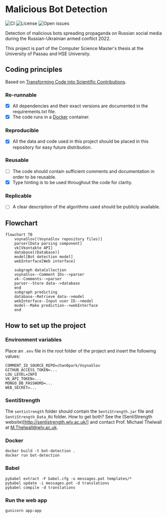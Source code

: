# Malicious Bot Detection
![CI](https://github.com/lerastromtsova/Malicious-Bot-Detection/actions/workflows/ci-workflow.yml/badge.svg)
![License](https://img.shields.io/github/license/lerastromtsova/malicious-bot-detection)
![Open issues](https://img.shields.io/github/issues-raw/lerastromtsova/malicious-bot-detection)

Detection of malicious bots spreading propaganda on Russian social media during the Russian-Ukrainian armed conflict 2022.

This project is part of the Computer Science Master's thesis at the University of Passau and HSE University.

## Coding principles
Based on [Transforming Code into Scientific Contributions](https://www.frontiersin.org/articles/10.3389/fninf.2017.00069/full#:~:text=Scientific%20code%20is%20different%20from,are%20often%20overlooked%20in%20practice.). 
### Re-runnable
- [x] All dependencies and their exact versions are documented in the requirements.txt file.
- [x] The code runs in a [Docker](https://hub.docker.com/_/python/) container.

### Reproducible
- [x] All the data and code used in this project should be placed in this repository for easy future distribution.

### Reusable
- [ ] The code should contain sufficient comments and documentation in order to be reusable. 
- [x] Type hinting is to be used throughout the code for clarity.

### Replicable
- [ ] A clear description of the algorithms used should be publicly available.

## Flowchart
```mermaid
flowchart TB
    voynaSlov[(VoynaSlov repository files)]
    parser[Data parsing component]
    vk[Vkontakte API]
    database[(Database)]
    model[Bot detection model]
    webInterface[Web interface]
    
    subgraph dataCollection
    voynaSlov--Comment IDs-->parser
    vk--Comments-->parser
    parser--Store data-->database
    end
    subgraph predicting
    database--Retrieve data-->model
    webInterface--Input user ID-->model
    model--Make prediction-->webInterface
    end
```

## How to set up the project

### Environment variables

Place an `.env` file in the root folder of the project and insert the following values:
```
COMMENT_ID_SOURCE_REPO=chan0park/VoynaSlov
GITHUB_ACCESS_TOKEN=...
LOG_LEVEL=INFO
VK_API_TOKEN=...
MONGO_DB_PASSWORD=...
WEB_SECRET=...
```

### SentiStrength
The `sentistrength` folder should contain the `SentiStrength.jar` file and `SentiStrength_Data_RU` folder. How to get both? See the (SentiStrength website)[http://sentistrength.wlv.ac.uk/] and contact Prof. Michael Thelwall at M.Thelwall@wlv.ac.uk. 

### Docker
```commandline
docker build -t bot-detection .
docker run bot-detection
```

### Babel
```commandline
pybabel extract -F babel.cfg -o messages.pot templates/*
pybabel update -i messages.pot -d translations
pybabel compile -d translations
```

### Run the web app
```commandline
gunicorn app:app
```
